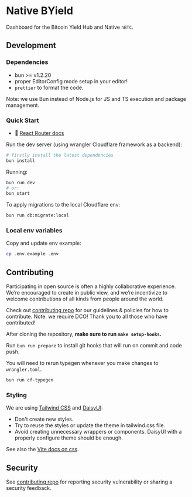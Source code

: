 <!-- markdownlint-disable MD013 -->

# Native BYield

Dashboard for the Bitcoin Yield Hub and Native `nBTC`.

## Development

### Dependencies

- bun >= v1.2.20
- proper EditorConfig mode setup in your editor!
- `prettier` to format the code.

Note: we use Bun instead of Node.js for JS and TS execution and package management.

### Quick Start

- 📖 [React Router docs](https://reactrouter.com/home)

Run the dev server (using wrangler Cloudflare framework as a backend):

```sh
# firstly install the latest dependencies
bun install
```

Running:

```sh
bun run dev
# or:
bun start
```

To apply migrations to the local Cloudflare env:

```sh
bun run db:migrate:local
```

### Local env variables

Copy and update env example:

```sh
cp .env.example .env
```

## Contributing

Participating in open source is often a highly collaborative experience. We’re encouraged to create in public view, and we’re incentivize to welcome contributions of all kinds from people around the world.

Check out [contributing repo](https://github.com/gonative-cc/contributig) for our guidelines & policies for how to contribute. Note: we require DCO! Thank you to all those who have contributed!

After cloning the repository, **make sure to run `make setup-hooks`.**

Run `bun run prepare` to install git hooks that will run on commit and code push.

You will need to rerun typegen whenever you make changes to `wrangler.toml`.

```sh
bun run cf-typegen
```

### Styling

We are using [Tailwind CSS](https://tailwindcss.com/) and [DaisyUI](https://daisyui.com):

- Don't create new styles.
- Try to reuse the styles or update the theme in tailwind.css file.
- Avoid creating unnecessary wrappers or components. DaisyUI with a properly configure theme should be enough.

See also the [Vite docs on css](https://vitejs.dev/guide/features.html#css).

## Security

See [contributing repo](https://github.com/gonative-cc/contributig) for reporting security vulnerability or sharing a security feedback.
